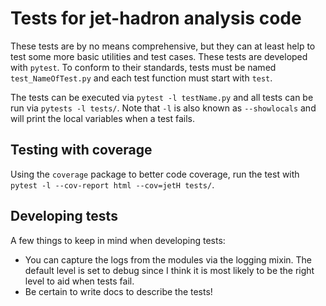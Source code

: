 # Tests for jet-hadron analysis code

These tests are by no means comprehensive, but they can at least help to test some more basic utilities and
test cases. These tests are developed with `pytest`. To conform to their standards, tests must be named
`test_NameOfTest.py` and each test function must start with `test`.

The tests can be executed via `pytest -l testName.py` and all tests can be run via `pytests -l tests/`. Note
that `-l` is also known as `--showlocals` and will print the local variables when a test fails.

## Testing with coverage

Using the `coverage` package to better code coverage, run the test with `pytest -l --cov-report html
--cov=jetH tests/`.

## Developing tests

A few things to keep in mind when developing tests:

- You can capture the logs from the modules via the logging mixin. The default level is set to debug
  since I think it is most likely to be the right level to aid when tests fail.
- Be certain to write docs to describe the tests!
